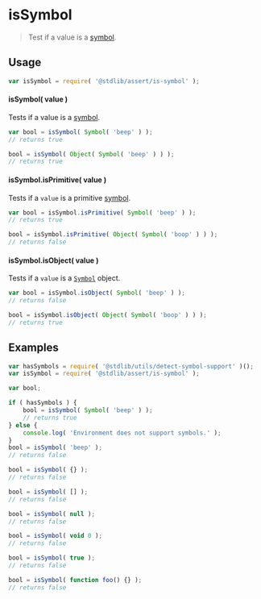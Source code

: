 # isSymbol

> Test if a value is a [symbol][mdn-symbol].

<section class="usage">

## Usage

```javascript
var isSymbol = require( '@stdlib/assert/is-symbol' );
```

#### isSymbol( value )

Tests if a value is a [symbol][mdn-symbol].

```javascript
var bool = isSymbol( Symbol( 'beep' ) );
// returns true

bool = isSymbol( Object( Symbol( 'beep' ) ) );
// returns true
```

#### isSymbol.isPrimitive( value )

Tests if a `value` is a primitive [symbol][mdn-symbol].

```javascript
var bool = isSymbol.isPrimitive( Symbol( 'beep' ) );
// returns true

bool = isSymbol.isPrimitive( Object( Symbol( 'boop' ) ) );
// returns false
```

#### isSymbol.isObject( value )

Tests if a `value` is a [`Symbol`][mdn-symbol] object.

```javascript
var bool = isSymbol.isObject( Symbol( 'beep' ) );
// returns false

bool = isSymbol.isObject( Object( Symbol( 'boop' ) ) );
// returns true
```

</section>

<!-- /.usage -->

<section class="examples">

## Examples

<!-- eslint-disable no-restricted-syntax, no-empty-function -->

<!-- eslint no-undef: "error" -->

```javascript
var hasSymbols = require( '@stdlib/utils/detect-symbol-support' )();
var isSymbol = require( '@stdlib/assert/is-symbol' );

var bool;

if ( hasSymbols ) {
    bool = isSymbol( Symbol( 'beep' ) );
    // returns true
} else {
    console.log( 'Environment does not support symbols.' );
}
bool = isSymbol( 'beep' );
// returns false

bool = isSymbol( {} );
// returns false

bool = isSymbol( [] );
// returns false

bool = isSymbol( null );
// returns false

bool = isSymbol( void 0 );
// returns false

bool = isSymbol( true );
// returns false

bool = isSymbol( function foo() {} );
// returns false
```

</section>

<!-- /.examples -->

<section class="links">

[mdn-symbol]: https://developer.mozilla.org/en-US/docs/Web/JavaScript/Reference/Global_Objects/Symbol

</section>

<!-- /.links -->
